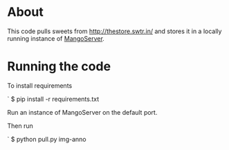 # About

This code pulls sweets from http://thestore.swtr.in/ and stores it in a locally running instance of [MangoServer](https://github.com/janastu/MangoServer). 

# Running the code

To install requirements

` $ pip install -r requirements.txt

Run an instance of MangoServer on the default port.

Then run

` $ python pull.py img-anno

